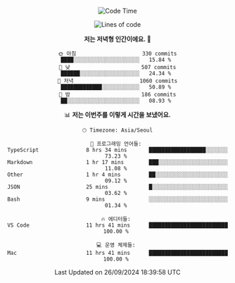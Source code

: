 <div align='center'>
 
<!--START_SECTION:waka-->
![Code Time](http://img.shields.io/badge/Code%20Time-3%2C845%20hrs%2025%20mins-blue)

![Lines of code](https://img.shields.io/badge/%EC%A0%80%EB%8A%94%20%EC%97%AC%ED%83%9C%EA%B9%8C%EC%A7%80%20-1.3%20million%20%EC%A4%84%EC%9D%98%20%EC%BD%94%EB%93%9C%EB%A5%BC%20%EC%9E%91%EC%84%B1%ED%96%88%EC%96%B4%EC%9A%94.-blue)

**저는 저녁형 인간이에요. 🦉** 

```text
🌞 아침                     330 commits         ████░░░░░░░░░░░░░░░░░░░░░   15.84 % 
🌆 낮　                     507 commits         ██████░░░░░░░░░░░░░░░░░░░   24.34 % 
🌃 저녁                     1060 commits        █████████████░░░░░░░░░░░░   50.89 % 
🌙 밤　                     186 commits         ██░░░░░░░░░░░░░░░░░░░░░░░   08.93 % 
```


📊 **저는 이번주를 이렇게 시간을 보냈어요.** 

```text
🕑︎ Timezone: Asia/Seoul

💬 프로그래밍 언어들: 
TypeScript               8 hrs 34 mins       ██████████████████░░░░░░░   73.23 % 
Markdown                 1 hr 17 mins        ███░░░░░░░░░░░░░░░░░░░░░░   11.08 % 
Other                    1 hr 4 mins         ██░░░░░░░░░░░░░░░░░░░░░░░   09.12 % 
JSON                     25 mins             █░░░░░░░░░░░░░░░░░░░░░░░░   03.62 % 
Bash                     9 mins              ░░░░░░░░░░░░░░░░░░░░░░░░░   01.34 % 

🔥 에디터들: 
VS Code                  11 hrs 41 mins      █████████████████████████   100.00 % 

💻 운영 체제들: 
Mac                      11 hrs 41 mins      █████████████████████████   100.00 % 
```


 Last Updated on 26/09/2024 18:39:58 UTC
<!--END_SECTION:waka-->
 </div>
<!---
Emewjin/Emewjin is a ✨ special ✨ repository because its `README.md` (this file) appears on your GitHub profile.
You can click the Preview link to take a look at your changes.
--->
